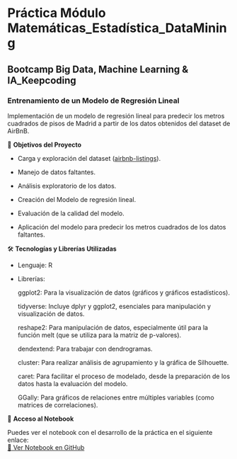 # Práctica Módulo Matemáticas_Estadística_DataMining 
## Bootcamp Big Data, Machine Learning & IA_Keepcoding

### Entrenamiento de un Modelo de Regresión Lineal

Implementación de un modelo de regresión lineal para predecir los metros cuadrados de pisos de Madrid a partir de los datos obtenidos del dataset de AirBnB.

🎯 **Objetivos del Proyecto**

- Carga y exploración del dataset ([airbnb-listings](https://github.com/Leticia2512/Practica-Modulo-Matematicas_Estadistica_DataMining-Bootcamp-BD15/blob/main/airbnb-listings.zip)).

- Manejo de datos faltantes.

- Análisis exploratorio de los datos.

- Creación del Modelo de regresión lineal.

- Evaluación de la calidad del modelo.

- Aplicación del modelo para predecir los metros cuadrados de los datos faltantes.

🛠️ **Tecnologías y Librerías Utilizadas**

- Lenguaje: R

- Librerías:

    ggplot2: Para la visualización de datos (gráficos y gráficos estadísticos).
  
    tidyverse: Incluye dplyr y ggplot2, esenciales para manipulación y visualización de datos.
  
    reshape2: Para manipulación de datos, especialmente útil para la función melt (que se utiliza para la matriz de p-valores).
  
    dendextend: Para trabajar con dendrogramas.
  
    cluster: Para realizar análisis de agrupamiento y la gráfica de Silhouette.
  
    caret: Para facilitar el proceso de modelado, desde la preparación de los datos hasta la evaluación del modelo.
  
    GGally: Para gráficos de relaciones entre múltiples variables (como matrices de correlaciones).

🔗 **Acceso al Notebook**

Puedes ver el notebook con el desarrollo de la práctica en el siguiente enlace:  
[📓 Ver Notebook en GitHub](https://github.com/Leticia2512/Practica-Modulo-Matematicas_Estadistica_DataMining-Bootcamp-BD15/blob/main/Pra%CC%81ctica%20Matema%CC%81ticas101_Estadi%CC%81stica_R.Studio.qmd)  
